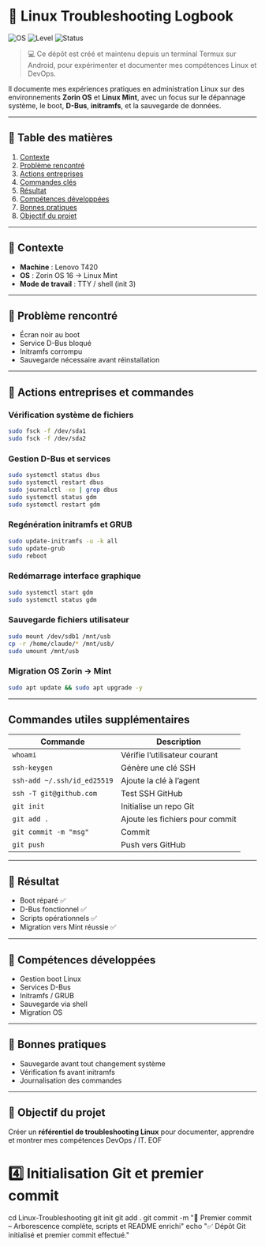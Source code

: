 # 🐧 Linux Troubleshooting Logbook

![OS](https://img.shields.io/badge/OS-Zorin%20%2F%20Mint-blue)
![Level](https://img.shields.io/badge/Level-Intermediate-green)
![Status](https://img.shields.io/badge/Status-Completed-brightgreen)

> 💻 Ce dépôt est créé et maintenu depuis un terminal Termux sur Android, pour expérimenter et documenter mes compétences Linux et DevOps.

Il documente mes expériences pratiques en administration Linux sur des environnements **Zorin OS** et **Linux Mint**, avec un focus sur le dépannage système, le boot, **D-Bus**, **initramfs**, et la sauvegarde de données.

---

## 📑 Table des matières
1. [Contexte](#contexte)
2. [Problème rencontré](#problème-rencontré)
3. [Actions entreprises](#actions-entreprises)
4. [Commandes clés](#commandes-clés)
5. [Résultat](#résultat)
6. [Compétences développées](#compétences-développées)
7. [Bonnes pratiques](#bonnes-pratiques)
8. [Objectif du projet](#objectif-du-projet)

---

## 🔹 Contexte
- **Machine** : Lenovo T420  
- **OS** : Zorin OS 16 → Linux Mint  
- **Mode de travail** : TTY / shell (init 3)  

---

## 🔹 Problème rencontré
- Écran noir au boot  
- Service D-Bus bloqué  
- Initramfs corrompu  
- Sauvegarde nécessaire avant réinstallation  

---

## 🔹 Actions entreprises et commandes

### Vérification système de fichiers
```bash
sudo fsck -f /dev/sda1
sudo fsck -f /dev/sda2
```

### Gestion D-Bus et services
```bash
sudo systemctl status dbus
sudo systemctl restart dbus
sudo journalctl -xe | grep dbus
sudo systemctl status gdm
sudo systemctl restart gdm
```

### Regénération initramfs et GRUB
```bash
sudo update-initramfs -u -k all
sudo update-grub
sudo reboot
```

### Redémarrage interface graphique
```bash
sudo systemctl start gdm
sudo systemctl status gdm
```

### Sauvegarde fichiers utilisateur
```bash
sudo mount /dev/sdb1 /mnt/usb
cp -r /home/claude/* /mnt/usb/
sudo umount /mnt/usb
```

### Migration OS Zorin → Mint
```bash
sudo apt update && sudo apt upgrade -y
```

---

## Commandes utiles supplémentaires
| Commande | Description |
|----------|-------------|
| `whoami` | Vérifie l’utilisateur courant |
| `ssh-keygen` | Génère une clé SSH |
| `ssh-add ~/.ssh/id_ed25519` | Ajoute la clé à l’agent |
| `ssh -T git@github.com` | Test SSH GitHub |
| `git init` | Initialise un repo Git |
| `git add .` | Ajoute les fichiers pour commit |
| `git commit -m "msg"` | Commit |
| `git push` | Push vers GitHub |

---

## 🔹 Résultat
- Boot réparé ✅  
- D-Bus fonctionnel ✅  
- Scripts opérationnels ✅  
- Migration vers Mint réussie ✅  

---

## 🔹 Compétences développées
- Gestion boot Linux  
- Services D-Bus  
- Initramfs / GRUB  
- Sauvegarde via shell  
- Migration OS  

---

## 🔹 Bonnes pratiques
- Sauvegarde avant tout changement système  
- Vérification fs avant initramfs  
- Journalisation des commandes  

---

## 🔹 Objectif du projet
Créer un **référentiel de troubleshooting Linux** pour documenter, apprendre et montrer mes compétences DevOps / IT.
EOF

# 4️⃣ Initialisation Git et premier commit
cd Linux-Troubleshooting
git init
git add .
git commit -m "🌟 Premier commit – Arborescence complète, scripts et README enrichi"
echo "✅ Dépôt Git initialisé et premier commit effectué."
